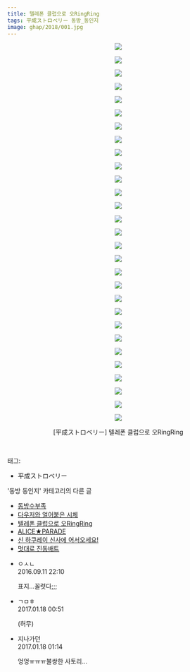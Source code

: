 ```yaml
---
title: 텔레폰 클럽으로 오RingRing
tags: 平成ストロベリー 동방_동인지
image: ghap/2018/001.jpg
---
```

<div class="article">
<p style="text-align: center; clear: none; float: none;"><img src="{{ site.nasurl }}/ghap/2018/001.jpg"/></p>
<p style="text-align: center; clear: none; float: none;"><img src="{{ site.nasurl }}/ghap/2018/002.jpg"/></p>
<p style="text-align: center; clear: none; float: none;"><img src="{{ site.nasurl }}/ghap/2018/003.jpg"/></p>
<p style="text-align: center; clear: none; float: none;"><img src="{{ site.nasurl }}/ghap/2018/004.jpg"/></p>
<p style="text-align: center; clear: none; float: none;"><img src="{{ site.nasurl }}/ghap/2018/005.jpg"/></p>
<p style="text-align: center; clear: none; float: none;"><img src="{{ site.nasurl }}/ghap/2018/006.jpg"/></p>
<p style="text-align: center; clear: none; float: none;"><img src="{{ site.nasurl }}/ghap/2018/007.jpg"/></p>
<p style="text-align: center; clear: none; float: none;"><img src="{{ site.nasurl }}/ghap/2018/008.jpg"/></p>
<p style="text-align: center; clear: none; float: none;"><img src="{{ site.nasurl }}/ghap/2018/009.jpg"/></p>
<p style="text-align: center; clear: none; float: none;"><img src="{{ site.nasurl }}/ghap/2018/010.jpg"/></p>
<p style="text-align: center; clear: none; float: none;"><img src="{{ site.nasurl }}/ghap/2018/011.jpg"/></p>
<p style="text-align: center; clear: none; float: none;"><img src="{{ site.nasurl }}/ghap/2018/012.jpg"/></p>
<p style="text-align: center; clear: none; float: none;"><img src="{{ site.nasurl }}/ghap/2018/013.jpg"/></p>
<p style="text-align: center; clear: none; float: none;"><img src="{{ site.nasurl }}/ghap/2018/014.jpg"/></p>
<p style="text-align: center; clear: none; float: none;"><img src="{{ site.nasurl }}/ghap/2018/015.jpg"/></p>
<p style="text-align: center; clear: none; float: none;"><img src="{{ site.nasurl }}/ghap/2018/016.jpg"/></p>
<p style="text-align: center; clear: none; float: none;"><img src="{{ site.nasurl }}/ghap/2018/017.jpg"/></p>
<p style="text-align: center; clear: none; float: none;"><img src="{{ site.nasurl }}/ghap/2018/018.jpg"/></p>
<p style="text-align: center; clear: none; float: none;"><img src="{{ site.nasurl }}/ghap/2018/019.jpg"/></p>
<p style="text-align: center; clear: none; float: none;"><img src="{{ site.nasurl }}/ghap/2018/020.jpg"/></p>
<p style="text-align: center; clear: none; float: none;"><img src="{{ site.nasurl }}/ghap/2018/021.jpg"/></p>
<p style="text-align: center; clear: none; float: none;"><img src="{{ site.nasurl }}/ghap/2018/022.jpg"/></p>
<p style="text-align: center; clear: none; float: none;"><img src="{{ site.nasurl }}/ghap/2018/023.jpg"/></p>
<p style="text-align: center; clear: none; float: none;"><img src="{{ site.nasurl }}/ghap/2018/024.jpg"/></p>
<p style="text-align: center; clear: none; float: none;"><img src="{{ site.nasurl }}/ghap/2018/025.jpg"/></p>
<p style="text-align: center; clear: none; float: none;"><img src="{{ site.nasurl }}/ghap/2018/026.jpg"/></p>
<p style="text-align: center; clear: none; float: none;"><img src="{{ site.nasurl }}/ghap/2018/027.jpg"/></p>
<p style="text-align: center; clear: none; float: none;"><img src="{{ site.nasurl }}/ghap/2018/028.jpg"/></p>
<p style="text-align: center; clear: none; float: none;"><img src="{{ site.nasurl }}/ghap/2018/029.jpg"/></p>
<p style="text-align: center; clear: none; float: none;">[平成ストロベリー] 텔레폰 클럽으로 오RingRing</p>
<p><br/></p>
</div><div class="tagTrail">
<p>태그: </p>
<ul>
<li>平成ストロベリー</li>
</ul>
</div><div class="another">
<p>'동방 동인지' 카테고리의 다른 글</p>
<ul>
<li><a href="/2016-09-06-ghap_2020">동방수부족</a></li>
<li><a href="/2016-09-06-ghap_2019">다우저와 얼어붙은 시체</a></li>
<li><a href="/2016-09-06-ghap_2018">텔레폰 클럽으로 오RingRing</a></li>
<li><a href="/2016-09-06-ghap_2017">ALICE★PARADE</a></li>
<li><a href="/2016-09-06-ghap_2016">신 하쿠레이 신사에 어서오세요!</a></li>
<li><a href="/2016-09-06-ghap_2015">멋대로 진동배트</a></li>
</ul>
</div><div class="cb_module cb_fluid">
<div class="cb_wrt cb_profile">
<div class="comment">
<ul>
<li class="cb_thumb_off" id="comment14803983">
<div class="cb_comment_area">
<div class="cb_info_area">
<div class="cb_section">
<span class="cb_nick_name">ㅇㅅㄴ</span>
</div>
<div class="cb_section">
<span class="cb_date">2016.09.11 22:10 </span>
</div>
</div>
<div class="cb_dsc_comment">
<p class="cb_dsc">
											표지...꼴렷다;;;
										</p>
</div>
</div></li>
<li class="cb_thumb_off" id="comment14894261">
<div class="cb_comment_area">
<div class="cb_info_area">
<div class="cb_section">
<span class="cb_nick_name">ㄱㅁㅎ</span>
</div>
<div class="cb_section">
<span class="cb_date">2017.01.18 00:51 </span>
</div>
</div>
<div class="cb_dsc_comment">
<p class="cb_dsc">
											(허무)
										</p>
</div>
</div></li>
<li class="cb_thumb_off" id="comment14894270">
<div class="cb_comment_area">
<div class="cb_info_area">
<div class="cb_section">
<span class="cb_nick_name">지나가던</span>
</div>
<div class="cb_section">
<span class="cb_date">2017.01.18 01:14 </span>
</div>
</div>
<div class="cb_dsc_comment">
<p class="cb_dsc">
											엉엉ㅠㅠㅠ불쌍한 사토리...
										</p>
</div>
</div></li>
</ul>
</div>
</div><!-- commentList close -->
</div>